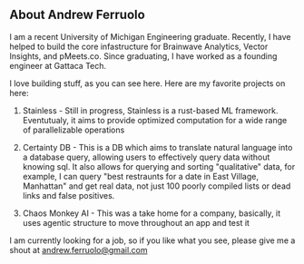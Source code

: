 ## About Andrew Ferruolo

I am a recent University of Michigan Engineering graduate. Recently, I have helped to build the core infastructure for Brainwave Analytics, Vector Insights, and pMeets.co. Since graduating, I have worked as a founding engineer at Gattaca Tech.

I love building stuff, as you can see here. Here are my favorite projects on here:

1. Stainless - Still in progress, Stainless is a rust-based ML framework. Eventutualy, it aims to provide optimized computation for a wide range of parallelizable operations
2. Certainty DB - This is a DB which aims to translate natural language into a database query, allowing users to effectively query data without knowing sql. It also allows for querying and sorting "qualitative" data, for example, I can query "best restraunts for a date in East Village, Manhattan" and get real data, not just 100 poorly compiled lists or dead links and false positives.
  
4. Chaos Monkey AI - This was a take home for a company, basically, it uses agentic structure to move throughout an app and test it

I am currently looking for a job, so if you like what you see, please give me a shout at andrew.ferruolo@gmail.com

